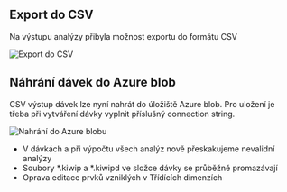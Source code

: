 ﻿---
categories: [kiwi]
layout: kiwi
---
## Export do CSV
Na výstupu analýzy přibyla možnost exportu do formátu CSV

![Export do CSV]({{site.url}}/data/exportcsv.PNG "Export do CSV")


## Náhrání dávek do Azure blob
CSV výstup dávek lze nyní nahrát do úložiště Azure blob. Pro uložení je třeba při vytváření dávky vyplnit příslušný connection string.

![Nahrání do Azure blobu]({{site.url}}/data/azureblob.PNG "Nahrání do Azure blobu")


<ul>
<li>V dávkách a při výpočtu všech analýz nově přeskakujeme nevalidní analýzy</li>
<li>Soubory *.kiwip a *.kiwipd ve složce dávky se průběžně promazávají</li>
<li>Oprava editace prvků vzniklých v Třídících dimenzích</li>
</ul>


